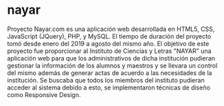 # nayar
Proyecto Nayar.com es una aplicación web desarrollada en HTML5, CSS, JavaScript (JQuery), PHP, y MySQL. El tiempo de duración del proyecto tomó desde enero del 2019 a agosto del mismo año. El objetivo de este proyecto fue proporcionar al Instituto de Ciencias y Letras "NAYAR" una aplicación web para que los administrativos de dicha institución pudieran gestionar la información de los alumnos y maestros y se llevara un control del mismo además de generar actas de acuerdo a las necesidades de la institución. Se buscaba que todos los miembros del instituto pudieran acceder al sistema debido a esto, se implementaron técnicas de diseño como Responsive Design.
